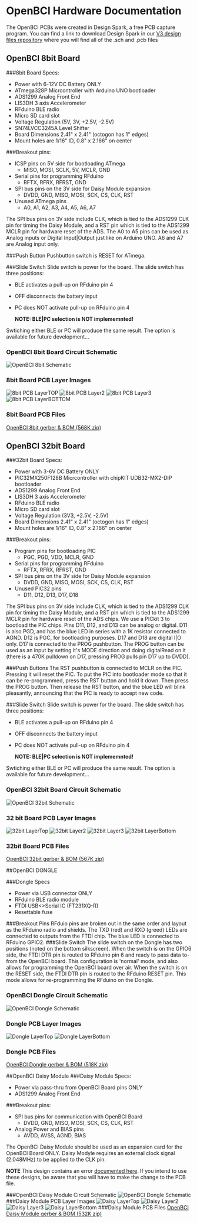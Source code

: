 # OpenBCI Hardware Documentation

The OpenBCI PCBs were created in Design Spark, a free PCB capture program. You can find a link to download Design Spark in our [V3 design files repository](https://github.com/OpenBCI/V3_Hardware_Design_Files) where you will find all of the .sch and .pcb files

## OpenBCI 8bit Board

###8bit Board Specs:

 * Power with 6-12V DC Battery ONLY
 * ATmega328P Micrcontroller with Arduino UNO bootloader
 * ADS1299 Analog Front End 
 * LIS3DH 3 axis Accelerometer 
 * RFduino BLE radio 
 * Micro SD card slot
 * Voltage Regulation (5V, 3V, +2.5V, -2.5V)
 * SN74LVCC3245A Level Shifter
 * Board Dimensions 2.41" x 2.41" (octogon has 1" edges)
 * Mount holes are 1/16" ID, 0.8" x 2.166" on center
 

###Breakout pins:
 
 * ICSP pins on 5V side for bootloading ATmega 
 	* MISO, MOSI, SCLK, 5V, MCLR, GND
 * Serial pins for programming RFduino
 	* RFTX, RFRX, RFRST, GND
 * SPI bus pins on the 3V side for Daisy Module expansion
 	* DVDD, GND, MISO, MOSI, SCK, CS, CLK, RST
 * Unused ATmega pins
 	* A0, A1, A2, A3, A4, A5, A6, A7
 	
The SPI bus pins on 3V side include CLK, which is tied to the ADS1299 CLK pin for timing the Daisy Module, and a RST pin which is tied to the ADS1299 MCLR pin for hardware reset of the ADS. The A0 to A5 pins can be used as Analog inputs or Digital Input|Output just like on Arduino UNO. A6 and A7 are Analog input only.

###Push Button
Pushbutton switch is RESET for ATmega. 

###Slide Switch
Slide switch is power for the board. The slide switch has three positions:

* BLE activates a pull-up on RFduino pin 4
* OFF disconnects the battery input 
* PC does NOT activate pull-up on RFduino pin 4

    **NOTE: BLE|PC selection is NOT implememnted!**

Swtiching either BLE or PC will produce the same result. The option is available for future development... 

### OpenBCI 8bit Board Circuit Schematic

![OpenBCI 8bit Schematic](../assets/images/OBCI_V3_8bit-Schematic.jpg)


### 8bit Board PCB Layer Images

![8bit PCB LayerTOP](../assets/images/OBCI_8bit_layerTop.jpg)
![8bit PCB Layer2](../assets/images/OBCI_8bit_layerTwo.jpg)
![8bit PCB Layer3](../assets/images/OBCI_8bit_layerThree.jpg)
![8bit PCB LayerBOTTOM](../assets/images/OBCI_8bit_layerBottom_noMirror.jpg)



### 8bit Board PCB Files
[OpenBCI 8bit gerber & BOM (568K zip)](http://ultracortex.com/downloads/hardware/OpenBCI_8bit.zip)


## OpenBCI 32bit Board


###32bit Board Specs:

 * Power with 3-6V DC Battery ONLY
 * PIC32MX250F128B Micrcontroller with chipKIT UDB32-MX2-DIP bootloader
 * ADS1299 Analog Front End 
 * LIS3DH 3 axis Accelerometer 
 * RFduino BLE radio 
 * Micro SD card slot
 * Voltage Regulation (3V3, +2.5V, -2.5V)
 * Board Dimensions 2.41" x 2.41" (octogon has 1" edges)
 * Mount holes are 1/16" ID, 0.8" x 2.166" on center
 
###Breakout pins:
 
 * Program pins for bootloading PIC 
 	* PGC, PGD, VDD, MCLR, GND
 * Serial pins for programming RFduino
 	* RFTX, RFRX, RFRST, GND
 * SPI bus pins on the 3V side for Daisy Module expansion
 	* DVDD, GND, MISO, MOSI, SCK, CS, CLK, RST
 * Unused PIC32 pins
 	* D11, D12, D13, D17, D18
 	
The SPI bus pins on 3V side include CLK, which is tied to the ADS1299 CLK pin for timing the Daisy Module, and a RST pin which is tied to the ADS1299 MCLR pin for hardware reset of the ADS chips. We use a PICkit 3 to bootload the PIC chips. Pins D11, D12, and D13 can be analog or digital. D11 is also PGD, and has the blue LED in series with a 1K resistor connected to AGND. D12 is PGC, for bootloading purposes. D17 and D18 are digital I|O only. D17 is connected to the PROG pushbutton. The PROG button can be used as an input by setting it's MODE direction and doing digitalRead on it (there is a 470K pulldown on D17, pressing PROG pulls pin D17 up to DVDD).

###Push Buttons
The RST pushbutton is connected to MCLR on the PIC. Pressing it will reset the PIC. To put the PIC into bootloader mode so that it can be re-programmed, press the RST button and hold it down. Then press the PROG button. Then release the RST button, and the blue LED will blink pleasantly, announcing that the PIC is ready to accept new code.

###Slide Switch
Slide switch is power for the board. The slide switch has three positions:

* BLE activates a pull-up on RFduino pin 4
* OFF disconnects the battery input 
* PC does NOT activate pull-up on RFduino pin 4

    **NOTE: BLE|PC selection is NOT implememnted!**

Swtiching either BLE or PC will produce the same result. The option is available for future development... 


### OpenBCI 32bit Board Circuit Schematic

![OpenBCI 32bit Schematic](../assets/images/OBCI_V3_32bit-Schematic.jpg)


### 32 bit Board PCB Layer Images

![32bit LayerTop](../assets/images/OBCI_32bit_layerTop.jpg)
![32bit Layer2](../assets/images/OBCI_32bit_layerTwo.jpg)
![32bit Layer3](../assets/images/OBCI_32bit_layerThree.jpg)
![32bit LayerBottom](../assets/images/OBCI_32bit_layerBottom_noMirror.jpg)



### 32bit Board PCB Files
[OpenBCI 32bit gerber & BOM (567K zip)](http://ultracortex.com/downloads/hardware/OpenBCI_32bit.zip)

##OpenBCI DONGLE

###Dongle Specs

* Power via USB connector ONLY
* RFduino BLE radio module
* FTDI USB<>Serial IC (FT231XQ-R)
* Resettable fuse

###Breakout Pins
RFduio pins are broken out in the same order and layout as the RFduino radio and shields. The TXD (red) and RXD (greed) LEDs are connected to outputs from the FTDI chip. The blue LED is connected to RFduino GPIO2.
###Slide Switch
The slide switch on the Dongle has two positions (noted on the bottom silkscreen). When the switch is on the GPIO6 side, the FTDI DTR pin is routed to RFduino pin 6 and ready to pass data to-from the OpenBCI board. This configuration is 'normal' mode, and also allows for programming the OpenBCI board over air. When the switch is on the RESET side, the FTDI DTR pin is routed to the RFduino RESET pin. This mode allows for re-programming the RFduino on the Dongle. 
### OpenBCI Dongle Circuit Schematic

![OpenBCI Dongle Schematic](../assets/images/OBCI_DONGLE-Schematic.jpg)


### Dongle PCB Layer Images

![Dongle LayerTop](../assets/images/OBCI_DONGLE_layerTop.jpg)
![Dongle LayerBottom](../assets/images/OBCI_DONGLE_layerBottom.jpg)



### Dongle PCB Files
[OpenBCI Dongle gerber & BOM (518K zip)](http://ultracortex.com/downloads/hardware/OpenBCI_Dongle.zip)

##OpenBCI Daisy Module
###Daisy Module Specs:

  
 * Power via pass-thru from OpenBCI Board pins ONLY
 * ADS1299 Analog Front End 

###Breakout pins:
 
 * SPI bus pins for communication with OpenBCI Board
 	* DVDD, GND, MISO, MOSI, SCK, CS, CLK, RST
 * Analog Power and BIAS pins
 	* AVDD, AVSS, AGND, BIAS
 	
The OpenBCI Daisy Module should be used as an expansion card for the OpenBCI Board ONLY. Daisy Modyle requires an external clock signal (2.048MHz) to be applied to the CLK pin.

**NOTE** This design contains an error [documented here](http://openbci.com/community/daisy-module-re-work/). If you intend to use these designs, be aware that you will have to make the change to the PCB file. 

###OpenBCI Daisy Module Circuit Schematic
![OpenBCI Dongle Schematic](../assets/images/OBCI_V3_Daisy-Schematic.jpg)
###Daisy Module PCB Layer Images
![Daisy LayerTop](../assets/images/OBCI_DaisyModule_layerTop.jpg)
![Daisy Layer2](../assets/images/OBCI_DaisyModule_layerTwo.jpg)
![Daisy Layer3](../assets/images/OBCI_DaisyModule_layerThree.jpg)
![Daisy LayerBottom](../assets/images/OBCI_DaisyModule_layerBottom_noMirror.jpg)
###Daisy Module PCB Files
[OpenBCI Daisy Module gerber & BOM (532K zip)](http://ultracortex.com/downloads/hardware/OpenBCI_DaisyModule.zip)
